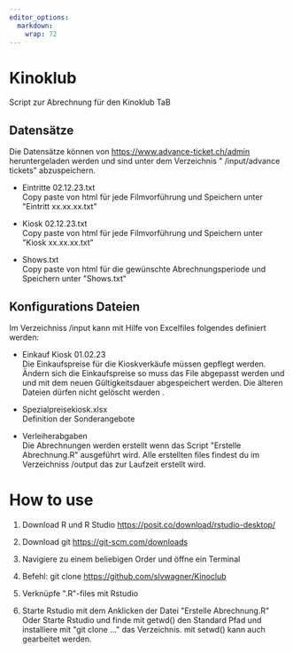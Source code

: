 ```yaml
---
editor_options: 
  markdown: 
    wrap: 72
---
```


# Kinoklub

Script zur Abrechnung für den Kinoklub TaB

## Datensätze

Die Datensätze können von <https://www.advance-ticket.ch/admin>
heruntergeladen werden und sind unter dem Verzeichnis " /input/advance
tickets" abzuspeichern.

-   Eintritte 02.12.23.txt\
    Copy paste von html für jede Filmvorführung und Speichern unter
    "Eintritt xx.xx.xx.txt"

-   Kiosk 02.12.23.txt\
    Copy paste von html für jede Filmvorführung und Speichern unter
    "Kiosk xx.xx.xx.txt"

-   Shows.txt\
    Copy paste von html für die gewünschte Abrechnungsperiode und
    Speichern unter "Shows.txt"

## Konfigurations Dateien

Im Verzeichniss /input kann mit Hilfe von Excelfiles folgendes definiert
werden:

-   Einkauf Kiosk 01.02.23\
    Die Einkaufspreise für die Kioskverkäufe müssen gepflegt werden.
    Ändern sich die Einkaufspreise so muss das File abgepasst werden und
    und mit dem neuen Gültigkeitsdauer abgespeichert werden. Die älteren
    Dateien dürfen nicht gelöscht werden .

-   Spezialpreisekiosk.xlsx\
    Definition der Sonderangebote

-   Verleiherabgaben\
    Die Abrechnungen werden erstellt wenn das Script "Erstelle
    Abrechnung.R" ausgeführt wird. Alle erstellten files findest du im
    Verzeichniss /output das zur Laufzeit erstellt wird.

# How to use

1.  Download R und R Studio <https://posit.co/download/rstudio-desktop/>

2.  Download git <https://git-scm.com/downloads>

3.  Navigiere zu einem beliebigen Order und öffne ein Terminal

4.  Befehl: git clone <https://github.com/slvwagner/Kinoclub>

5.  Verknüpfe ".R"-files mit Rstudio

6.  Starte Rstudio mit dem Anklicken der Datei "Erstelle Abrechnung.R"
    Oder Starte Rstudio und finde mit getwd() den Standard Pfad und
    installiere mit "git clone ..." das Verzeichnis. mit setwd() kann
    auch gearbeitet werden.
